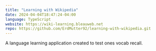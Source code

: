 ```yaml
---
title: "Learning with Wikipedia"
date: 2024-04-04T18:47:24-04:00
language: TypeScript
website: https://wiki-learning.bleauweb.net
repo: https://github.com/ErdMutter92/learning-with-wikipedia.git
---
```

A language learning application created to test ones vocab recall.